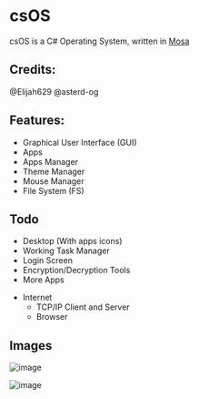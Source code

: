 # csOS
csOS is a C# Operating System, written in [Mosa](https://github.com/nifanfa/MOSA-Core)

## Credits:

@Elijah629
@asterd-og

## Features:

- Graphical User Interface (GUI)
- Apps
- Apps Manager
- Theme Manager
- Mouse Manager
- File System (FS)

## Todo

- Desktop (With apps icons)
- Working Task Manager
- Login Screen
- Encryption/Decryption Tools
- More Apps
+ Internet
  + TCP/IP Client and Server
  + Browser

## Images

![image](https://user-images.githubusercontent.com/62805599/145689277-9d21202f-a5c3-4c53-93f8-77e745f38e4e.png)

![image](https://user-images.githubusercontent.com/62805599/145689553-98bdb1ec-a8c5-4018-96d1-a3e7d3f6a8fb.png)
